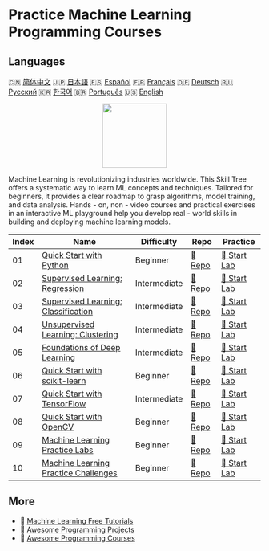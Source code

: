 # Practice Machine Learning Programming Courses

## Languages

🇨🇳 [简体中文](README_zh.md) 🇯🇵 [日本語](README_ja.md) 🇪🇸 [Español](README_es.md) 🇫🇷 [Français](README_fr.md) 🇩🇪 [Deutsch](README_de.md) 🇷🇺 [Русский](README_ru.md) 🇰🇷 [한국어](README_ko.md) 🇧🇷 [Português](README_pt.md) 🇺🇸 [English](README.md) 

<div align="center">
<img width="128px" src="https://file.labex.io/path/1kXLbMH5geSl.png">
</div>

Machine Learning is revolutionizing industries worldwide. This Skill Tree offers a systematic way to learn ML concepts and techniques. Tailored for beginners, it provides a clear roadmap to grasp algorithms, model training, and data analysis. Hands - on, non - video courses and practical exercises in an interactive ML playground help you develop real - world skills in building and deploying machine learning models.

|   Index | Name                                                                                               | Difficulty   | Repo                                                                        | Practice                                                                    |
|---------|----------------------------------------------------------------------------------------------------|--------------|-----------------------------------------------------------------------------|-----------------------------------------------------------------------------|
|      01 | [Quick Start with Python](https://labex.io/courses/quick-start-with-python)                        | Beginner     | [🔗 Repo](https://github.com/labex-labs/quick-start-with-python)            | [🚀 Start Lab](https://labex.io/courses/quick-start-with-python)            |
|      02 | [Supervised Learning: Regression](https://labex.io/courses/supervised-learning-regression)         | Intermediate | [🔗 Repo](https://github.com/labex-labs/supervised-learning-regression)     | [🚀 Start Lab](https://labex.io/courses/supervised-learning-regression)     |
|      03 | [Supervised Learning: Classification](https://labex.io/courses/supervised-learning-classification) | Intermediate | [🔗 Repo](https://github.com/labex-labs/supervised-learning-classification) | [🚀 Start Lab](https://labex.io/courses/supervised-learning-classification) |
|      04 | [Unsupervised Learning: Clustering](https://labex.io/courses/unsupervised-learning-clustering)     | Intermediate | [🔗 Repo](https://github.com/labex-labs/unsupervised-learning-clustering)   | [🚀 Start Lab](https://labex.io/courses/unsupervised-learning-clustering)   |
|      05 | [Foundations of Deep Learning](https://labex.io/courses/foundations-of-deep-learning)              | Intermediate | [🔗 Repo](https://github.com/labex-labs/foundations-of-deep-learning)       | [🚀 Start Lab](https://labex.io/courses/foundations-of-deep-learning)       |
|      06 | [Quick Start with scikit-learn](https://labex.io/courses/quick-start-with-scikit-learn)            | Beginner     | [🔗 Repo](https://github.com/labex-labs/quick-start-with-scikit-learn)      | [🚀 Start Lab](https://labex.io/courses/quick-start-with-scikit-learn)      |
|      07 | [Quick Start with TensorFlow](https://labex.io/courses/quick-start-with-tensorflow)                | Intermediate | [🔗 Repo](https://github.com/labex-labs/quick-start-with-tensorflow)        | [🚀 Start Lab](https://labex.io/courses/quick-start-with-tensorflow)        |
|      08 | [Quick Start with OpenCV](https://labex.io/courses/quick-start-with-opencv)                        | Beginner     | [🔗 Repo](https://github.com/labex-labs/quick-start-with-opencv)            | [🚀 Start Lab](https://labex.io/courses/quick-start-with-opencv)            |
|      09 | [Machine Learning Practice Labs](https://labex.io/courses/ml-practice-labs)                        | Beginner     | [🔗 Repo](https://github.com/labex-labs/ml-practice-labs)                   | [🚀 Start Lab](https://labex.io/courses/ml-practice-labs)                   |
|      10 | [Machine Learning Practice Challenges](https://labex.io/courses/ml-practice-challenges)            | Beginner     | [🔗 Repo](https://github.com/labex-labs/ml-practice-challenges)             | [🚀 Start Lab](https://labex.io/courses/ml-practice-challenges)             |

## More

- 🔗 [Machine Learning Free Tutorials](https://github.com/labex-labs/ml-free-tutorials)
- 🔗 [Awesome Programming Projects](https://github.com/labex-labs/awesome-programming-projects)
- 🔗 [Awesome Programming Courses](https://github.com/labex-labs/awesome-programming-courses)

